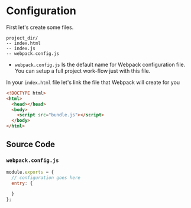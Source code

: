 # Configuration

First let's create some files.

```
project_dir/
-- index.html
-- index.js
-- webpack.config.js
```

* `webpack.config.js` Is the default name for Webpack configuration file. You can setup a full project work-flow just with this file.

In your `index.html` file let's link the file that Webpack will create for you

```html
<!DOCTYPE html>
<html>
  <head></head>
  <body>
    <script src="bundle.js"></script>
  </body>
</html>
```

## Source Code

### `webpack.config.js`

```javascript
module.exports = {
  // configuration goes here
  entry: {
  
  }
};
```


